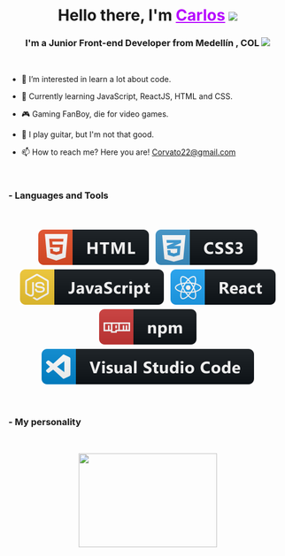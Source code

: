 <div align="center">
   <h1>Hello there, I'm <a style="color: #b602ff" href="https://www.linkedin.com/in/carlos~uribe/">Carlos</a> <img src="https://emoji.gg/assets/emoji/5211-fire-emojis.gif" width="25px"> </h1>
</div>

<div align="center">
<h3>I'm a Junior Front-end Developer from Medellín , COL <img src="https://www.fg-a.com/flags/animated-colombia-flag-2.gif" width="20"></h3>
</div>

<br />

- 👀 I’m interested in learn a lot about code.

- 🤔 Currently learning JavaScript, ReactJS, HTML and CSS.

- 🎮 Gaming FanBoy, die for video games.

- 🎸 I play guitar, but I'm not that good.

- 📫 How to reach me? Here you are! Corvato22@gmail.com

<br />

### - Languages and Tools

<br />

<p align="center">
  <!-- For more icons please follow https://github.com/MikeCodesDotNET/ColoredBadges -->
  <img src="https://raw.githubusercontent.com/MikeCodesDotNET/ColoredBadges/master/svg/dev/languages/html.svg" alt="html" style="vertical-align:top; margin:4px">
  <img src="https://raw.githubusercontent.com/MikeCodesDotNET/ColoredBadges/master/svg/dev/languages/css3.svg" alt="CSS3" style="vertical-align:top; margin:4px">
  <img src="https://raw.githubusercontent.com/MikeCodesDotNET/ColoredBadges/master/svg/dev/languages/js.svg" alt="JavaScript" style="vertical-align:top; margin:4px">
  <img src="https://raw.githubusercontent.com/MikeCodesDotNET/ColoredBadges/master/svg/dev/frameworks/react.svg" alt="react" style="vertical-align:top; margin:4px">
  <img src="https://raw.githubusercontent.com/MikeCodesDotNET/ColoredBadges/master/svg/dev/services/npm.svg" alt="npm" style="vertical-align:top; margin:4px">
  <img src="https://raw.githubusercontent.com/MikeCodesDotNET/ColoredBadges/master/svg/dev/tools/visualstudio_code.svg" alt="vscode" style="vertical-align:top; margin:4px">
</p>

<br />

### - My personality

<br />

<p align="center">
   <img height="170px" width="250" src="https://c.tenor.com/FedkM8mspFgAAAAC/big-thonk-hmmm.gif" />
</p>
